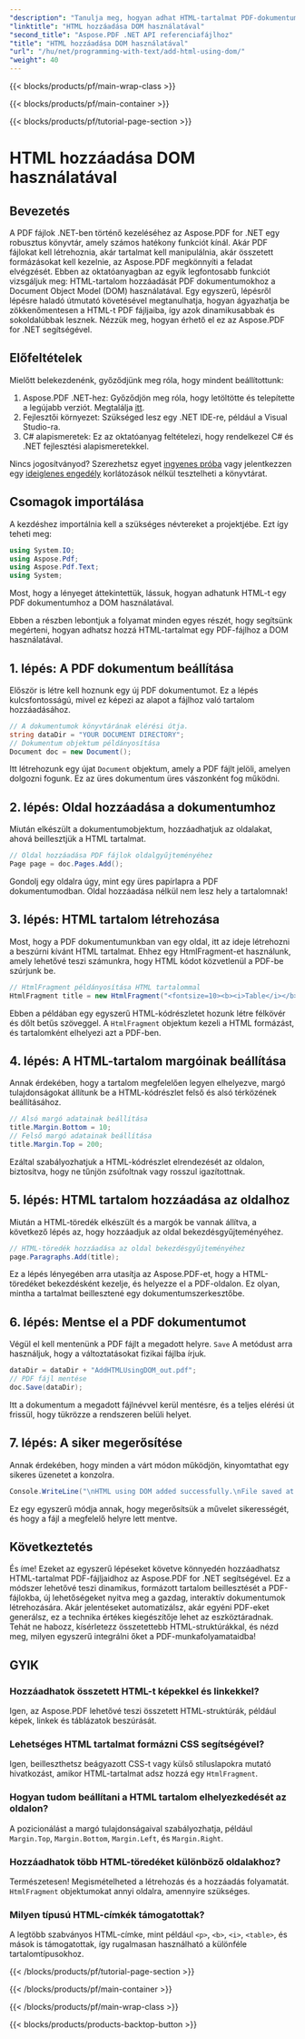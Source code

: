```yaml
---
"description": "Tanulja meg, hogyan adhat HTML-tartalmat PDF-dokumentumokhoz az Aspose.PDF for .NET használatával ebben a lépésről lépésre szóló útmutatóban. Javítsa PDF-fájljait dinamikus HTML-formázással egyszerűen."
"linktitle": "HTML hozzáadása DOM használatával"
"second_title": "Aspose.PDF .NET API referenciafájlhoz"
"title": "HTML hozzáadása DOM használatával"
"url": "/hu/net/programming-with-text/add-html-using-dom/"
"weight": 40
---
```


{{< blocks/products/pf/main-wrap-class >}}

{{< blocks/products/pf/main-container >}}

{{< blocks/products/pf/tutorial-page-section >}}

# HTML hozzáadása DOM használatával

## Bevezetés

A PDF fájlok .NET-ben történő kezeléséhez az Aspose.PDF for .NET egy robusztus könyvtár, amely számos hatékony funkciót kínál. Akár PDF fájlokat kell létrehoznia, akár tartalmat kell manipulálnia, akár összetett formázásokat kell kezelnie, az Aspose.PDF megkönnyíti a feladat elvégzését. Ebben az oktatóanyagban az egyik legfontosabb funkciót vizsgáljuk meg: HTML-tartalom hozzáadását PDF dokumentumokhoz a Document Object Model (DOM) használatával. Egy egyszerű, lépésről lépésre haladó útmutató követésével megtanulhatja, hogyan ágyazhatja be zökkenőmentesen a HTML-t PDF fájljaiba, így azok dinamikusabbak és sokoldalúbbak lesznek. Nézzük meg, hogyan érhető el ez az Aspose.PDF for .NET segítségével.

## Előfeltételek

Mielőtt belekezdenénk, győződjünk meg róla, hogy mindent beállítottunk:

1. Aspose.PDF .NET-hez: Győződjön meg róla, hogy letöltötte és telepítette a legújabb verziót. Megtalálja [itt](https://releases.aspose.com/pdf/net/).
2. Fejlesztői környezet: Szükséged lesz egy .NET IDE-re, például a Visual Studio-ra.
3. C# alapismeretek: Ez az oktatóanyag feltételezi, hogy rendelkezel C# és .NET fejlesztési alapismeretekkel.

Nincs jogosítványod? Szerezhetsz egyet [ingyenes próba](https://releases.aspose.com/) vagy jelentkezzen egy [ideiglenes engedély](https://purchase.aspose.com/temporary-license/) korlátozások nélkül tesztelheti a könyvtárat.

## Csomagok importálása

A kezdéshez importálnia kell a szükséges névtereket a projektjébe. Ezt így teheti meg:

```csharp
using System.IO;
using Aspose.Pdf;
using Aspose.Pdf.Text;
using System;
```

Most, hogy a lényeget áttekintettük, lássuk, hogyan adhatunk HTML-t egy PDF dokumentumhoz a DOM használatával.

Ebben a részben lebontjuk a folyamat minden egyes részét, hogy segítsünk megérteni, hogyan adhatsz hozzá HTML-tartalmat egy PDF-fájlhoz a DOM használatával.

## 1. lépés: A PDF dokumentum beállítása

Először is létre kell hoznunk egy új PDF dokumentumot. Ez a lépés kulcsfontosságú, mivel ez képezi az alapot a fájlhoz való tartalom hozzáadásához.

```csharp
// A dokumentumok könyvtárának elérési útja.
string dataDir = "YOUR DOCUMENT DIRECTORY";
// Dokumentum objektum példányosítása
Document doc = new Document();
```

Itt létrehozunk egy újat `Document` objektum, amely a PDF fájlt jelöli, amelyen dolgozni fogunk. Ez az üres dokumentum üres vászonként fog működni.

## 2. lépés: Oldal hozzáadása a dokumentumhoz

Miután elkészült a dokumentumobjektum, hozzáadhatjuk az oldalakat, ahová beillesztjük a HTML tartalmat.

```csharp
// Oldal hozzáadása PDF fájlok oldalgyűjteményéhez
Page page = doc.Pages.Add();
```

Gondolj egy oldalra úgy, mint egy üres papírlapra a PDF dokumentumodban. Oldal hozzáadása nélkül nem lesz hely a tartalomnak!

## 3. lépés: HTML tartalom létrehozása

Most, hogy a PDF dokumentumunkban van egy oldal, itt az ideje létrehozni a beszúrni kívánt HTML tartalmat. Ehhez egy HtmlFragment-et használunk, amely lehetővé teszi számunkra, hogy HTML kódot közvetlenül a PDF-be szúrjunk be.

```csharp
// HtmlFragment példányosítása HTML tartalommal
HtmlFragment title = new HtmlFragment("<fontsize=10><b><i>Table</i></b></fontsize>");
```

Ebben a példában egy egyszerű HTML-kódrészletet hozunk létre félkövér és dőlt betűs szöveggel. A `HtmlFragment` objektum kezeli a HTML formázást, és tartalomként elhelyezi azt a PDF-ben.

## 4. lépés: A HTML-tartalom margóinak beállítása

Annak érdekében, hogy a tartalom megfelelően legyen elhelyezve, margó tulajdonságokat állítunk be a HTML-kódrészlet felső és alsó térközének beállításához.

```csharp
// Alsó margó adatainak beállítása
title.Margin.Bottom = 10;
// Felső margó adatainak beállítása
title.Margin.Top = 200;
```

Ezáltal szabályozhatjuk a HTML-kódrészlet elrendezését az oldalon, biztosítva, hogy ne tűnjön zsúfoltnak vagy rosszul igazítottnak.

## 5. lépés: HTML tartalom hozzáadása az oldalhoz

Miután a HTML-töredék elkészült és a margók be vannak állítva, a következő lépés az, hogy hozzáadjuk az oldal bekezdésgyűjteményéhez.

```csharp
// HTML-töredék hozzáadása az oldal bekezdésgyűjteményéhez
page.Paragraphs.Add(title);
```

Ez a lépés lényegében arra utasítja az Aspose.PDF-et, hogy a HTML-töredéket bekezdésként kezelje, és helyezze el a PDF-oldalon. Ez olyan, mintha a tartalmat beillesztené egy dokumentumszerkesztőbe.

## 6. lépés: Mentse el a PDF dokumentumot

Végül el kell mentenünk a PDF fájlt a megadott helyre. `Save` A metódust arra használjuk, hogy a változtatásokat fizikai fájlba írjuk.

```csharp
dataDir = dataDir + "AddHTMLUsingDOM_out.pdf";
// PDF fájl mentése
doc.Save(dataDir);
```

Itt a dokumentum a megadott fájlnévvel kerül mentésre, és a teljes elérési út frissül, hogy tükrözze a rendszeren belüli helyet.

## 7. lépés: A siker megerősítése

Annak érdekében, hogy minden a várt módon működjön, kinyomtathat egy sikeres üzenetet a konzolra.

```csharp
Console.WriteLine("\nHTML using DOM added successfully.\nFile saved at " + dataDir);
```

Ez egy egyszerű módja annak, hogy megerősítsük a művelet sikerességét, és hogy a fájl a megfelelő helyre lett mentve.

## Következtetés

És íme! Ezeket az egyszerű lépéseket követve könnyedén hozzáadhatsz HTML-tartalmat PDF-fájljaidhoz az Aspose.PDF for .NET segítségével. Ez a módszer lehetővé teszi dinamikus, formázott tartalom beillesztését a PDF-fájlokba, új lehetőségeket nyitva meg a gazdag, interaktív dokumentumok létrehozására. Akár jelentéseket automatizálsz, akár egyéni PDF-eket generálsz, ez a technika értékes kiegészítője lehet az eszköztáradnak. Tehát ne habozz, kísérletezz összetettebb HTML-struktúrákkal, és nézd meg, milyen egyszerű integrálni őket a PDF-munkafolyamataidba!

## GYIK

### Hozzáadhatok összetett HTML-t képekkel és linkekkel?
Igen, az Aspose.PDF lehetővé teszi összetett HTML-struktúrák, például képek, linkek és táblázatok beszúrását.

### Lehetséges HTML tartalmat formázni CSS segítségével?
Igen, beilleszthetsz beágyazott CSS-t vagy külső stíluslapokra mutató hivatkozást, amikor HTML-tartalmat adsz hozzá egy `HtmlFragment`.

### Hogyan tudom beállítani a HTML tartalom elhelyezkedését az oldalon?
A pozicionálást a margó tulajdonságaival szabályozhatja, például `Margin.Top`, `Margin.Bottom`, `Margin.Left`, és `Margin.Right`.

### Hozzáadhatok több HTML-töredéket különböző oldalakhoz?
Természetesen! Megismételheted a létrehozás és a hozzáadás folyamatát. `HtmlFragment` objektumokat annyi oldalra, amennyire szükséges.

### Milyen típusú HTML-címkék támogatottak?
A legtöbb szabványos HTML-címke, mint például `<p>`, `<b>`, `<i>`, `<table>`, és mások is támogatottak, így rugalmasan használható a különféle tartalomtípusokhoz.

{{< /blocks/products/pf/tutorial-page-section >}}

{{< /blocks/products/pf/main-container >}}

{{< /blocks/products/pf/main-wrap-class >}}

{{< blocks/products/products-backtop-button >}}